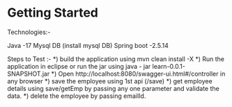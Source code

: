 # Getting Started

Technologies:-

Java -17
Mysql DB (install mysql DB)
Spring boot -2.5.14


Steps to Test :-
*) build the application using mvn clean install -X
*) Run the application in eclipse or run the jar using java - jar learn-0.0.1-SNAPSHOT.jar
*) Open http://localhost:8080/swagger-ui.html#/controller in any browser
*) save the employee using 1st api (/save)
*) get employee details using save/getEmp by passing any one parameter and validate the data.
*) delete the employee by passing emailId.



